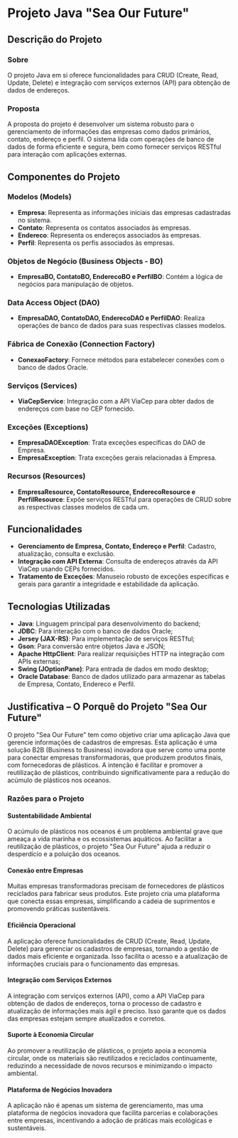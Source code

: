 # Projeto Java "Sea Our Future"

## Descrição do Projeto

### Sobre
O projeto Java em si oferece funcionalidades para CRUD (Create, Read, Update, Delete) e integração com serviços externos (API) para obtenção de dados de endereços.

### Proposta
A proposta do projeto é desenvolver um sistema robusto para o gerenciamento de informações das empresas como dados primários, contato, endereço e perfil. O sistema lida com operações de banco de dados de forma eficiente e segura, bem como fornecer serviços RESTful para interação com aplicações externas.

## Componentes do Projeto

### Modelos (Models)
- **Empresa**: Representa as informações iniciais das empresas cadastradas no sistema.
- **Contato**: Representa os contatos associados às empresas.
- **Endereco**: Representa os endereços associados às empresas.
- **Perfil**: Representa os perfis associados às empresas.

### Objetos de Negócio (Business Objects - BO)
- **EmpresaBO, ContatoBO, EnderecoBO e PerfilBO**: Contém a lógica de negócios para manipulação de objetos.

### Data Access Object (DAO)
- **EmpresaDAO, ContatoDAO, EnderecoDAO e PerfilDAO**: Realiza operações de banco de dados para suas respectivas classes modelos.

### Fábrica de Conexão (Connection Factory)
- **ConexaoFactory**: Fornece métodos para estabelecer conexões com o banco de dados Oracle.

### Serviços (Services)
- **ViaCepService**: Integração com a API ViaCep para obter dados de endereços com base no CEP fornecido.

### Exceções (Exceptions)
- **EmpresaDAOException**: Trata exceções específicas do DAO de Empresa.
- **EmpresaException**: Trata exceções gerais relacionadas à Empresa.

### Recursos (Resources)
- **EmpresaResource, ContatoResource, EnderecoResource e PerfilResource**: Expõe serviços RESTful para operações de CRUD sobre as respectivas classes modelos de cada um.

## Funcionalidades
- **Gerenciamento de Empresa, Contato, Endereço e Perfil**: Cadastro, atualização, consulta e exclusão.
- **Integração com API Externa**: Consulta de endereços através da API ViaCep usando CEPs fornecidos.
- **Tratamento de Exceções**: Manuseio robusto de exceções específicas e gerais para garantir a integridade e estabilidade da aplicação.

## Tecnologias Utilizadas
- **Java**: Linguagem principal para desenvolvimento do backend;
- **JDBC**: Para interação com o banco de dados Oracle;
- **Jersey (JAX-RS)**: Para implementação de serviços RESTful;
- **Gson**: Para conversão entre objetos Java e JSON;
- **Apache HttpClient**: Para realizar requisições HTTP na integração com APIs externas;
- **Swing (JOptionPane)**: Para entrada de dados em modo desktop;
- **Oracle Database**: Banco de dados utilizado para armazenar as tabelas de Empresa, Contato, Endereco e Perfil.

## Justificativa – O Porquê do Projeto "Sea Our Future"
O projeto "Sea Our Future" tem como objetivo criar uma aplicação Java que gerencie informações de cadastros de empresas. Esta aplicação é uma solução B2B (Business to Business) inovadora que serve como uma ponte para conectar empresas transformadoras, que produzem produtos finais, com fornecedoras de plásticos. A intenção é facilitar e promover a reutilização de plásticos, contribuindo significativamente para a redução do acúmulo de plásticos nos oceanos.

### Razões para o Projeto

#### Sustentabilidade Ambiental
O acúmulo de plásticos nos oceanos é um problema ambiental grave que ameaça a vida marinha e os ecossistemas aquáticos. Ao facilitar a reutilização de plásticos, o projeto "Sea Our Future" ajuda a reduzir o desperdício e a poluição dos oceanos.

#### Conexão entre Empresas
Muitas empresas transformadoras precisam de fornecedores de plásticos reciclados para fabricar seus produtos. Este projeto cria uma plataforma que conecta essas empresas, simplificando a cadeia de suprimentos e promovendo práticas sustentáveis.

#### Eficiência Operacional
A aplicação oferece funcionalidades de CRUD (Create, Read, Update, Delete) para gerenciar os cadastros de empresas, tornando a gestão de dados mais eficiente e organizada. Isso facilita o acesso e a atualização de informações cruciais para o funcionamento das empresas.

#### Integração com Serviços Externos
A integração com serviços externos (API), como a API ViaCep para obtenção de dados de endereços, torna o processo de cadastro e atualização de informações mais ágil e preciso. Isso garante que os dados das empresas estejam sempre atualizados e corretos.

#### Suporte à Economia Circular
Ao promover a reutilização de plásticos, o projeto apoia a economia circular, onde os materiais são reutilizados e reciclados continuamente, reduzindo a necessidade de novos recursos e minimizando o impacto ambiental.

#### Plataforma de Negócios Inovadora
A aplicação não é apenas um sistema de gerenciamento, mas uma plataforma de negócios inovadora que facilita parcerias e colaborações entre empresas, incentivando a adoção de práticas mais ecológicas e sustentáveis.
